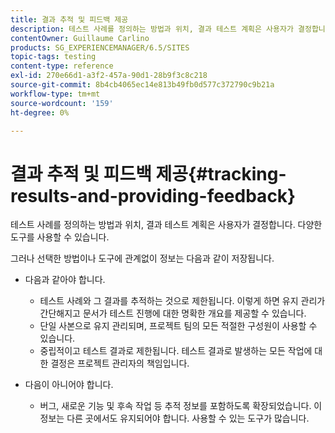 ```yaml
---
title: 결과 추적 및 피드백 제공
description: 테스트 사례를 정의하는 방법과 위치, 결과 테스트 계획은 사용자가 결정합니다
contentOwner: Guillaume Carlino
products: SG_EXPERIENCEMANAGER/6.5/SITES
topic-tags: testing
content-type: reference
exl-id: 270e66d1-a3f2-457a-90d1-28b9f3c8c218
source-git-commit: 8b4cb4065ec14e813b49fb0d577c372790c9b21a
workflow-type: tm+mt
source-wordcount: '159'
ht-degree: 0%

---
```


# 결과 추적 및 피드백 제공{#tracking-results-and-providing-feedback}

테스트 사례를 정의하는 방법과 위치, 결과 테스트 계획은 사용자가 결정합니다. 다양한 도구를 사용할 수 있습니다.

그러나 선택한 방법이나 도구에 관계없이 정보는 다음과 같이 저장됩니다.

* 다음과 같아야 합니다.

   * 테스트 사례와 그 결과를 추적하는 것으로 제한됩니다. 이렇게 하면 유지 관리가 간단해지고 문서가 테스트 진행에 대한 명확한 개요를 제공할 수 있습니다.
   * 단일 사본으로 유지 관리되며, 프로젝트 팀의 모든 적절한 구성원이 사용할 수 있습니다.
   * 중립적이고 테스트 결과로 제한됩니다. 테스트 결과로 발생하는 모든 작업에 대한 결정은 프로젝트 관리자의 책임입니다.

* 다음이 아니어야 합니다.

   * 버그, 새로운 기능 및 후속 작업 등 추적 정보를 포함하도록 확장되었습니다. 이 정보는 다른 곳에서도 유지되어야 합니다. 사용할 수 있는 도구가 많습니다.
